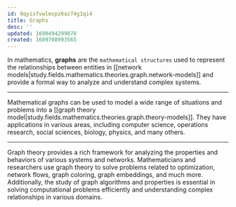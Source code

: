```yaml
---
id: 0qyisfvwlmspz6az74g1qi4
title: Graphs
desc: ''
updated: 1690494299878
created: 1689708993565
---
```


In mathematics, **graphs** are the `mathematical structures` used to represent the relationships between entities in [[network models|study.fields.mathematics.theories.graph.network-models]] and provide a formal way to analyze and understand complex systems.

---

Mathematical graphs can be used to model a wide range of situations and problems into a [[graph theory model|study.fields.mathematics.theories.graph.theory-models]]. They have applications in various areas, including computer science, operations research, social sciences, biology, physics, and many others.

---

Graph theory provides a rich framework for analyzing the properties and behaviors of various systems and networks. Mathematicians and researchers use graph theory to solve problems related to optimization, network flows, graph coloring, graph embeddings, and much more. Additionally, the study of graph algorithms and properties is essential in solving computational problems efficiently and understanding complex relationships in various domains.